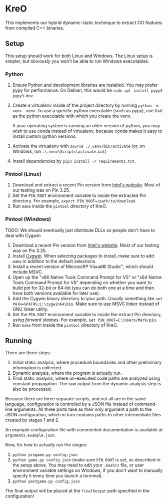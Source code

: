 # KreO

This implements our hybrid dynamic-static technique to extract OO features from compiled C++
binaries.

## Setup

This setup should work for both Linux and Windows. The Linux setup is simpler, but obviously you won't be able to run Windows executables.

### Python

1. Ensure Python and development libraries are installed. You may prefer pypy for performance. On
   Debian, this would be `sudo apt install pypy3 pypy3-dev`.
2. Create a virtualenv inside of the project directory by running `python -m venv .venv`. To use a
   specific python executable (such as pypy), use that as the python executable with which you create the venv.

	If your operating system is running an older version of python, you may wish to use conda
    instead of virtualenv, because conda makes it easy to install custom python versions.
3. Activate the virtualenv with `source ./.venv/bin/activate` (or, on Windows, run `.\.venv\Scripts\activate.bat`)
4. Install dependencies by `pip3 install -r requirements.txt`.

### Pintool (Linux)

1. Download and extract a recent Pin version from [Intel's
   website](https://www.intel.com/content/www/us/en/developer/articles/tool/pin-a-binary-instrumentation-tool-downloads.html).
   Most of our testing was on Pin 3.25.
1. Set the `PIN_ROOT` environment variable to inside the extracted Pin directory. For example, `export PIN_ROOT=/path/to/download`.
2. Run `make` inside the `pintool` directory of KreO.

### Pintool (Windows)

TODO: We should eventually just distribute DLLs so people don't have to deal with Cygwin

1. Download a recent Pin version from [Intel's
   website](https://www.intel.com/content/www/us/en/developer/articles/tool/pin-a-binary-instrumentation-tool-downloads.html).
   Most of our testing was on Pin 3.25.
1. Install [Cygwin](https://www.cygwin.com). When selecting packages to install, make sure to add `make` in addition to the default selections.
1. Install a recent version of Microsoft® Visual© Studio™, which should include MSVC.
1. Open up the "x86 Native Tools Command Prompt for VS" or "x64 Native Tools Command Prompt for VS" depending on whether you want to build pin for 32-bit or 64-bit (you can do both one at a time and then have both versions available for later use).
1. Add the Cygwin binary directory to your path. Usually something like `set PATH=%PATH%;C:\cygwin64\bin`. Make sure to use MSVC linker instead of GNU linker utility.
1. Set the `PIN_ROOT` environment variable to inside the extract Pin directory, *using forward slashes*. For example, `set PIN_ROOT=C:/Users/Mark/pin`.
1. Run `make` from inside the `pintool` directory of KreO.

## Running

There are three steps:

1. Initial static analysis, where procedure boundaries and other preliminary information is collected.
2. Dynamic analysis, where the program is actually run.
3. Final static analysis, where un-executed code paths are analyzed using constant propagation. The raw output from the dynamic analysis step is also be processed.

Because there are three separate scripts, and not all are in the same language, configuration is controlled by a JSON file instead of command-line arguments. All three parts take as their only argument a path to the JSON configuration, which in turn contains paths to other intermediate files created by stages 1 and 2.

An example configuration file with commented documentation is available at `arguments.example.json`.

Now, for how to actually run the stages:
1. `python pregame.py config.json`
2. `python game.py config.json` (make sure `PIN_ROOT` is set, as described in the setup above. You may need to edit your `.bashrc` file, or user environment variable settings on Windows, if you don't want to manually specify it every time you launch a terminal).
3. `python postgame.py config.json`

The final output will be placed at the `finalOutput` path specified in the configuration!
